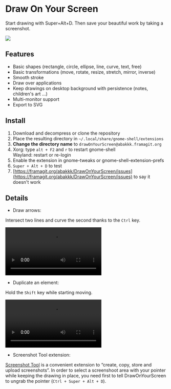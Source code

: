 # Draw On Your Screen

Start drawing with Super+Alt+D.
Then save your beautiful work by taking a screenshot.

![](https://framagit.org/abakkk/DrawOnYourScreen/raw/ressources/screenshot.jpg)

## Features

* Basic shapes (rectangle, circle, ellipse, line, curve, text, free)
* Basic transformations (move, rotate, resize, stretch, mirror, inverse)
* Smooth stroke
* Draw over applications
* Keep drawings on desktop background with persistence (notes, children's art ...)
* Multi-monitor support
* Export to SVG

## Install

1. Download and decompress or clone the repository
2. Place the resulting directory in `~/.local/share/gnome-shell/extensions`
3. **Change the directory name** to `drawOnYourScreen@abakkk.framagit.org`
4. Xorg: type `alt + F2` and `r` to restart gnome-shell  
   Wayland: restart or re-login
5. Enable the extension in gnome-tweaks or gnome-shell-extension-prefs
6. `Super + Alt + D` to test
7. [https://framagit.org/abakkk/DrawOnYourScreen/issues](https://framagit.org/abakkk/DrawOnYourScreen/issues) to say it doesn't work

## Details

* Draw arrows:

 Intersect two lines and curve the second thanks to the `Ctrl` key.

 ![How to draw an arrow](https://framagit.org/abakkk/DrawOnYourScreen/uploads/af8f96d33cfeff49bb922a1ef9f4a4ce/arrow-screencast.webm)

* Duplicate an element:

 Hold the `Shift` key while starting moving.
 
 ![How to duplicate an element](https://framagit.org/abakkk/DrawOnYourScreen/-/raw/ressources/duplicate.webm)

* Screenshot Tool extension:

 [Screenshot Tool](https://extensions.gnome.org/extension/1112/screenshot-tool/) is a convenient extension to “create, copy, store and upload screenshots”. In order to select a screenshoot area with your pointer while keeping the drawing in place, you need first to tell DrawOnYourScreen to ungrab the pointer (`Ctrl + Super + Alt + D`).

